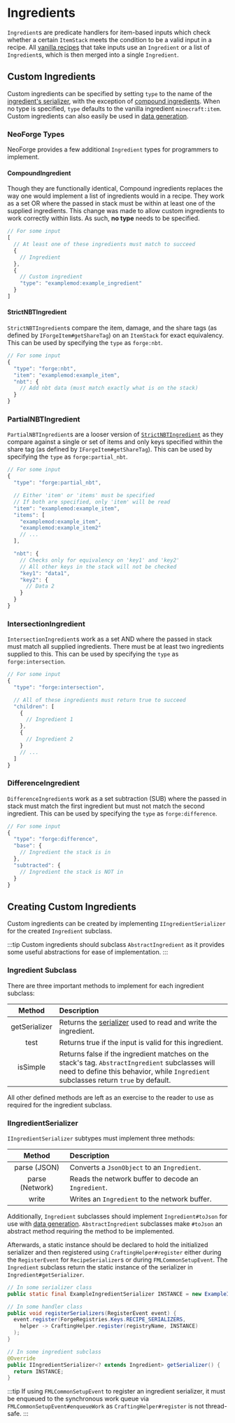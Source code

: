 # Ingredients

`Ingredient`s are predicate handlers for item-based inputs which check whether a certain `ItemStack` meets the condition to be a valid input in a recipe. All [vanilla recipes][recipes] that take inputs use an `Ingredient` or a list of `Ingredient`s, which is then merged into a single `Ingredient`.

## Custom Ingredients

Custom ingredients can be specified by setting `type` to the name of the [ingredient's serializer][serializer], with the exception of [compound ingredients][compound]. When no type is specified, `type` defaults to the vanilla ingredient `minecraft:item`. Custom ingredients can also easily be used in [data generation][datagen].

### NeoForge Types

NeoForge provides a few additional `Ingredient` types for programmers to implement. 

#### CompoundIngredient

Though they are functionally identical, Compound ingredients replaces the way one would implement a list of ingredients would in a recipe. They work as a set OR where the passed in stack must be within at least one of the supplied ingredients. This change was made to allow custom ingredients to work correctly within lists. As such, **no type** needs to be specified.

```js
// For some input
[
  // At least one of these ingredients must match to succeed
  {
    // Ingredient
  },
  {
    // Custom ingredient
    "type": "examplemod:example_ingredient"
  }
]
```

#### StrictNBTIngredient

`StrictNBTIngredient`s compare the item, damage, and the share tags (as defined by `IForgeItem#getShareTag`) on an `ItemStack` for exact equivalency. This can be used by specifying the `type` as `forge:nbt`.

```js
// For some input
{
  "type": "forge:nbt",
  "item": "examplemod:example_item",
  "nbt": {
    // Add nbt data (must match exactly what is on the stack)
  }
}
```

### PartialNBTIngredient

`PartialNBTIngredient`s are a looser version of [`StrictNBTIngredient`][nbt] as they compare against a single or set of items and only keys specified within the share tag (as defined by `IForgeItem#getShareTag`). This can be used by specifying the `type` as `forge:partial_nbt`.

```js
// For some input
{
  "type": "forge:partial_nbt",

  // Either 'item' or 'items' must be specified
  // If both are specified, only 'item' will be read
  "item": "examplemod:example_item",
  "items": [
    "examplemod:example_item",
    "examplemod:example_item2"
    // ...
  ],

  "nbt": {
    // Checks only for equivalency on 'key1' and 'key2'
    // All other keys in the stack will not be checked
    "key1": "data1",
    "key2": {
      // Data 2
    }
  }
}
```

### IntersectionIngredient

`IntersectionIngredient`s work as a set AND where the passed in stack must match all supplied ingredients. There must be at least two ingredients supplied to this. This can be used by specifying the `type` as `forge:intersection`.

```js
// For some input
{
  "type": "forge:intersection",

  // All of these ingredients must return true to succeed
  "children": [
    {
      // Ingredient 1
    },
    {
      // Ingredient 2
    }
    // ...
  ]
}
```

### DifferenceIngredient

`DifferenceIngredient`s work as a set subtraction (SUB) where the passed in stack must match the first ingredient but must not match the second ingredient. This can be used by specifying the `type` as `forge:difference`.

```js
// For some input
{
  "type": "forge:difference",
  "base": {
    // Ingredient the stack is in
  },
  "subtracted": {
    // Ingredient the stack is NOT in
  }
}
```

## Creating Custom Ingredients

Custom ingredients can be created by implementing `IIngredientSerializer` for the created `Ingredient` subclass.

:::tip
Custom ingredients should subclass `AbstractIngredient` as it provides some useful abstractions for ease of implementation.
:::

### Ingredient Subclass

There are three important methods to implement for each ingredient subclass:

 Method       | Description
 :---:        | :---
getSerializer | Returns the [serializer] used to read and write the ingredient.
test          | Returns true if the input is valid for this ingredient.
isSimple      | Returns false if the ingredient matches on the stack's tag. `AbstractIngredient` subclasses will need to define this behavior, while `Ingredient` subclasses return `true` by default.

All other defined methods are left as an exercise to the reader to use as required for the ingredient subclass.

### IIngredientSerializer

`IIngredientSerializer` subtypes must implement three methods:

 Method         | Description
 :---:          | :---
parse (JSON)    | Converts a `JsonObject` to an `Ingredient`.
parse (Network) | Reads the network buffer to decode an `Ingredient`.
write           | Writes an `Ingredient` to the network buffer.

Additionally, `Ingredient` subclasses should implement `Ingredient#toJson` for use with [data generation][datagen]. `AbstractIngredient` subclasses make `#toJson` an abstract method requiring the method to be implemented.

Afterwards, a static instance should be declared to hold the initialized serializer and then registered using `CraftingHelper#register` either during the `RegisterEvent` for `RecipeSerializer`s or during `FMLCommonSetupEvent`. The `Ingredient` subclass return the static instance of the serializer in `Ingredient#getSerializer`.

```java
// In some serializer class
public static final ExampleIngredientSerializer INSTANCE = new ExampleIngredientSerializer();

// In some handler class
public void registerSerializers(RegisterEvent event) {
  event.register(ForgeRegistries.Keys.RECIPE_SERIALIZERS,
    helper -> CraftingHelper.register(registryName, INSTANCE)
  );
}

// In some ingredient subclass
@Override
public IIngredientSerializer<? extends Ingredient> getSerializer() {
  return INSTANCE;
}
```

:::tip
If using `FMLCommonSetupEvent` to register an ingredient serializer, it must be enqueued to the synchronous work queue via `FMLCommonSetupEvent#enqueueWork` as `CraftingHelper#register` is not thread-safe.
:::

[recipes]: https://minecraft.wiki/w/Recipe#List_of_recipe_types
[nbt]: #strictnbtingredient
[serializer]: #iingredientserializer
[compound]: #compoundingredient
[datagen]: ../../../datagen/recipes.md
